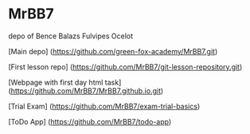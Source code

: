 # MrBB7
depo of Bence Balazs Fulvipes Ocelot
 
[Main depo] (https://github.com/green-fox-academy/MrBB7.git)

[First lesson repo] (https://github.com/MrBB7/git-lesson-repository.git)

[Webpage with first day html task] 
(https://github.com/MrBB7/MrBB7.github.io.git)

[Trial Exam] (https://github.com/MrBB7/exam-trial-basics)

[ToDo App] (https://github.com/MrBB7/todo-app)